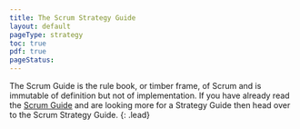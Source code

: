 ```yaml
---
title: The Scrum Strategy Guide
layout: default
pageType: strategy
toc: true
pdf: true
pageStatus: 
---
```


The Scrum Guide is the rule book, or timber frame, of Scrum and is immutable of definition but not of implementation. If you have already read the [Scrum Guide](../guides/scrum-guide.md) and are looking more for a Strategy Guide then head over to the Scrum Strategy Guide.
{: .lead}